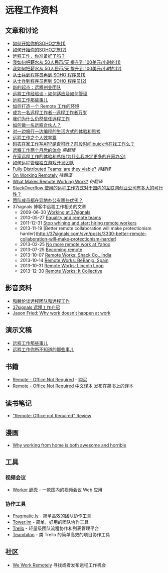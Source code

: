 远程工作资料
================

文章和讨论
-------------

 - [如何开始你的SOHO之旅(1)](http://terrytai.com/how-to-begin-soho-1/)
 - [如何开始你的SOHO之旅(2)](http://terrytai.com/how-to-begin-soho-2/)
 - [远程工作，你准备好了吗？](http://www.csdn.net/article/2013-12-19/2817858)
 - [我如何把薪水从 50人民币/天 提升到 100美元/小时的(1)](http://terrytai.com/salary-from-50rmb-to-100usd)
 - [我如何把薪水从 50人民币/天 提升到 100美元/小时的(2)](http://terrytai.com/salary-from-50rmb-to-100usd-2/)
 - [从士兵到程序员再到 SOHO 程序员(1)](http://blog.huhao.name/blog/2013/09/14/become-a-freelancer/)
 - [从士兵到程序员再到 SOHO 程序员(2)](http://blog.huhao.name/blog/2013/12/13/become-a-freelancer-2/)
 - [新的起点：远程创业团队](http://yangzhuoyu.com/first-month-in-pragmatic-ly/)
 - [远程工作经验谈 - 如何适应及如何管理](http://yedingding.com/2013/07/24/remote-team-the-things-you-should-know.html)
 - [远程工作那些事儿](http://wangyaodi.com/2013/07/20/remote-working.html)
 - [如何打造一个 Remote 工作的环境](http://smalltalk.xdite.net/posts/73953-how-to-create-a-remote-environment)
 - [成为一名远程工作者--远程工作者万岁](http://blogs.msdn.com/b/scott_hanselman/archive/2013/02/28/10398083.aspx)
 - [我们为什么仍然信任远程工作](http://www.oschina.net/translate/why-we-still-believe-in-working-remotely)
 - [如何做一名远程合伙人？](http://www.36kr.com/p/205768.html)
 - [对一边旅行一边编程的生活方式的体验和思考](http://www.aqee.net/how-i-thought-i-wanted-to-become-a-digital-nomad/)
 - [远程工作之个人效率篇](http://beenhero.com/improve-remote-work-productivity/)
 - [码农在家工作写APP是否可行？前段时间ibuick也在找工作么？](http://tiny4cocoa.com/thread/show/1091/)
 - [远程工作两个月后的体会](http://t1constantine.blogspot.com/2013/11/blog-post_26.html?spref=tw) *需翻墙*
 - [在家远程工作的体验和总结(为什么我决定更多的在家办公)](http://www.aqee.net/why-i-decided-to-spend-more-time-working-from-home/)
 - [如何远程管理独立游戏开发团队](http://www.cocoachina.com/gamedev/2013/1211/7516.html)
 - [Fully Distributed Teams: are they viable?](http://www.pixelmonkey.org/2012/05/14/distributed-teams) *待翻译*
 - [On Working Remotely](http://www.codinghorror.com/blog/2010/05/on-working-remotely.html) *待翻译* 
 - [What Makes Remote Working Work?](https://netguru.co/blog/posts/what-makes-remote-working-work) *待翻译*
 - [StackOverflow 使用的远程工作方式对于国内的互联网创业公司有多大的可行性？](http://www.zhihu.com/question/20759108)
 - [团队成员都在异地办公有哪些优劣？](http://www.zhihu.com/question/20011303/answer/18049612)
 - 37signals 博客中远程工作相关的文章
    * 2009-06-30 [Working at 37signals](http://37signals.com/svn/posts/1785-working-at-37signals)
    * 2010-05-27 [Equality and remote teams](http://37signals.com/svn/posts/2360-equality-and-remote-teams)
    * 2011-12-31 [Stop whining and start hiring remote workers](http://37signals.com/svn/posts/3064-stop-whining-and-start-hiring-remote-workers)
    * 2013-11-19 [Better remote collaboration will make protectionism harder}(http://37signals.com/svn/posts/3330-better-remote-collaboration-will-make-protectionism-harder)
    * 2013-02-25 [No more remote work at Yahoo](http://37signals.com/svn/posts/3453-no-more-remote-work-at-yahoo)
    * 2013-07-25 [Becoming remote](http://37signals.com/svn/posts/3590-becoming-remote)
    * 2013-10-07 [Remote Works: Shack Co., India](http://37signals.com/svn/posts/3649-remote-works-shack-co-india)
    * 2013-10-14 [Remote Works: BeBanjo, Spain](http://37signals.com/svn/posts/3651-remote-works-bebanjo-spain)
    * 2013-10-31 [Remote Works: Lincoln Loop](http://37signals.com/svn/posts/3652-remote-works-lincoln-loop)
    * 2013-12-30 [Remote Works: It Collective](http://37signals.com/svn/posts/3656-remote-works-it-collective)

影音资料
------------

 - [和魏伦谈远程团队和远程工作](http://teahour.fm/2013/10/21/talking-remote-work-with-allen-wei.html)
 - [37signals 远程工作介绍](http://v.youku.com/v_show/id_XNjI1MzQzNTg0.html)
 - [Jason Fried: Why work doesn't happen at work](http://www.youtube.com/watch?feature=player_embedded&v=5XD2kNopsUs)
 
演示文稿
------------

 - [远程工作那些事儿](https://speakerdeck.com/yorzi/yuan-cheng-gong-zuo-na-xie-shi-er)
 - [远程工作你所不知道的那些事儿](http://vdisk.weibo.com/s/zby-x0TZj2PEy/1378093426)

书籍
------------

 - [Remote - Office Not Required](http://37signals.com/remote) - [购买](http://www.amazon.com/Remote-Office-Not-Required/dp/0804137501)
 - [Remote - Office Not Required 中文译本](http://jianshu.io/notebooks/41672/list) 发布在简书上的译本

读书笔记
---------

 - ["Remote: Office not Required" Review](http://robertgreiner.com/2013/11/remote-office-not-required-review/)

漫画
------------

 - [Why working from home is both awesome and horrible](http://theoatmeal.com/comics/working_home)


工具
----------

### 视频会议

 - [Workor 蜗壳](http://workor.com/) - 一款国内的视频会议 Web 应用

### 协作工具

 - [Pragmatic.ly](https://pragmatic.ly/) - 简单高效的团队协作工具
 - [Tower.im](https://tower.im/) - 简单，好用的团队协作工具
 - [Trello](https://trello.com/) - 轻量级团队流程协作和列表管理平台
 - [Teambiton](https://www.teambition.com/) - 类 Trello 的简单高效的项目协作工具

社区
----------

 - [We Work Remotely](https://weworkremotely.com/) 寻找或者发布远程工作机会
